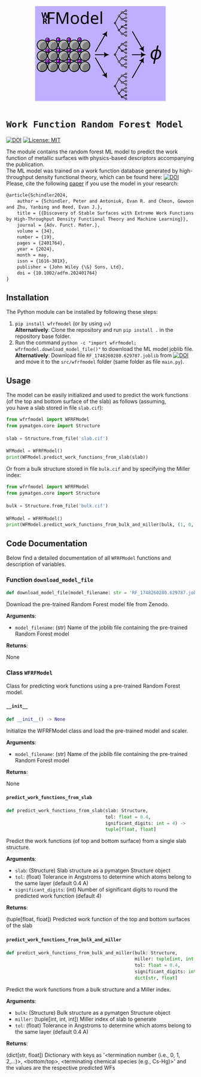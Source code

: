 <div align="center">
  <img alt="WFRFModel Logo" src=logo.svg width="350"><br>
</div>

# `Work Function Random Forest Model`

[![DOI](https://zenodo.org/badge/DOI/10.5281/zenodo.10449567.svg)](https://zenodo.org/doi/10.5281/zenodo.10449567)
[![License: MIT](https://img.shields.io/badge/License-MIT-yellow.svg)](https://opensource.org/licenses/MIT)

The module contains the random forest ML model to predict the work function of metallic surfaces 
with physics-based descriptors accompanying the publication.<br>
The ML model was trained on a work function database generated by high-throughput density 
functional theory, which can be found here: [![DOI](https://zenodo.org/badge/DOI/10.5281/zenodo.10381505.svg)](https://zenodo.org/doi/10.5281/zenodo.10381505) <br>
Please, cite the following [paper](https://doi.org/10.1002/adfm.202401764) if you use the model in your research:
```
@article{Schindler2024,
	author = {Schindler, Peter and Antoniuk, Evan R. and Cheon, Gowoon and Zhu, Yanbing and Reed, Evan J.},
	title = {{Discovery of Stable Surfaces with Extreme Work Functions by High-Throughput Density Functional Theory and Machine Learning}},
	journal = {Adv. Funct. Mater.},
	volume = {34},
	number = {19},
	pages = {2401764},
	year = {2024},
	month = may,
	issn = {1616-301X},
	publisher = {John Wiley {\&} Sons, Ltd},
	doi = {10.1002/adfm.202401764}
}
```

## Installation

The Python module can be installed by following these steps: 
1. `pip install wfrfmodel` (or by using `uv`)<br>
**Alternatively**: Clone the repository and run `pip install .` in the repository base folder.
2. Run the command `python -c "import wfrfmodel; wfrfmodel.download_model_file()"` to download the ML model joblib file.<br>
**Alternatively**: Download file `RF_1748260280.629787.joblib` from [![DOI](https://zenodo.org/badge/DOI/10.5281/zenodo.10449567.svg)](https://zenodo.org/doi/10.5281/zenodo.10449567) and move it to the `src/wfrfmodel` folder (same folder as file `main.py`).

## Usage

The model can be easily initialized and used to predict the work functions 
(of the top and bottom surface of the slab) as follows (assuming,  
you have a slab stored in file `slab.cif`):

```Python
from wfrfmodel import WFRFModel
from pymatgen.core import Structure

slab = Structure.from_file('slab.cif')

WFModel = WFRFModel()
print(WFModel.predict_work_functions_from_slab(slab)) 
```

Or from a bulk structure stored in file `bulk.cif` and by specifying the Miller index:

```Python
from wfrfmodel import WFRFModel
from pymatgen.core import Structure

bulk = Structure.from_file('bulk.cif')

WFModel = WFRFModel()
print(WFModel.predict_work_functions_from_bulk_and_miller(bulk, (1, 0, 0))) 
```

## Code Documentation

Below find a detailed documentation of all `WFRFModel` functions  and description of variables.

### Function `download_model_file`
```python
def download_model_file(model_filename: str = 'RF_1748260280.629787.joblib') -> None
```

Download the pre-trained Random Forest model file from Zenodo.

**Arguments**:

- `model_filename`: (str) Name of the joblib file containing the pre-trained Random Forest model

**Returns**:

None

### Class `WFRFModel`

Class for predicting work functions using a pre-trained Random Forest model.

#### `__init__`

```python
def __init__() -> None
```

Initialize the WFRFModel class and load the pre-trained model and scaler.

**Arguments**:

- `model_filename`: (str) Name of the joblib file containing the pre-trained Random Forest model

**Returns**:

None

#### `predict_work_functions_from_slab`

```python
def predict_work_functions_from_slab(slab: Structure, 
                                     tol: float = 0.4, 
                                     ignificant_digits: int = 4) -> 
                                     tuple[float, float]
```

Predict the work functions (of top and bottom surface) from a single slab structure.

**Arguments**:

- `slab`: (Structure) Slab structure as a pymatgen Structure object
- `tol`: (float) Tolerance in Angstroms to determine which atoms belong to the same layer (default 0.4 A)
- `significant_digits`: (int) Number of significant digits to round the predicted work function (default 4)
        
**Returns**:

(tuple[float, float]) Predicted work function of the top and bottom surfaces of the slab

#### `predict_work_functions_from_bulk_and_miller`

```python
def predict_work_functions_from_bulk_and_miller(bulk: Structure,
                                                miller: tuple[int, int, int],
                                                tol: float = 0.4,
                                                significant_digits: int = 4) ->
                                                dict[str, float]
```

Predict the work functions from a bulk structure and a Miller index.

**Arguments**:

- `bulk`: (Structure) Bulk structure as a pymatgen Structure object
- `miller`: (tuple[int, int, int]) Miller index of slab to generate
- `tol`: (float) Tolerance in Angstroms to determine which atoms belong to the same layer (default 0.4 A)
        
        
**Returns**:

(dict[str, float]) Dictionary with keys as '<termination number (i.e., 0, 1, 2,...)>, <bottom/top>, <terminating chemical species (e.g., Cs-Hg)>' and the values are the respective predicted WFs

